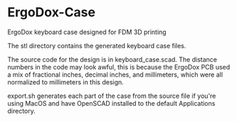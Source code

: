 # ErgoDox-Case
ErgoDox keyboard case designed for FDM 3D printing

The stl directory contains the generated keyboard case files.

The source code for the design is in keyboard_case.scad. The distance numbers in the code may look awful, this is because the ErgoDox PCB used a mix of fractional inches, decimal inches, and millimeters, which were all normalized to millimeters in this design.

export.sh generates each part of the case from the source file if you're using MacOS and have OpenSCAD installed to the default Applications directory.
